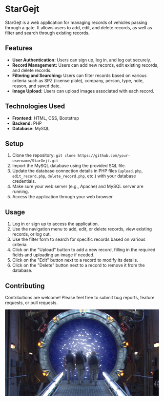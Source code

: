 # StarGejt

StarGejt is a web application for managing records of vehicles passing through a gate. It allows users to add, edit, and delete records, as well as filter and search through existing records.

## Features

- **User Authentication:** Users can sign up, log in, and log out securely.
- **Record Management:** Users can add new records, edit existing records, and delete records.
- **Filtering and Searching:** Users can filter records based on various criteria such as SPZ (license plate), company, person, type, note, reason, and saved date.
- **Image Upload:** Users can upload images associated with each record.

## Technologies Used

- **Frontend:** HTML, CSS, Bootstrap
- **Backend:** PHP
- **Database:** MySQL

## Setup

1. Clone the repository: `git clone https://github.com/your-username/StarGejt.git`
2. Import the MySQL database using the provided SQL file.
3. Update the database connection details in PHP files (`upload.php`, `edit_record.php`, `delete_record.php`, etc.) with your database credentials.
4. Make sure your web server (e.g., Apache) and MySQL server are running.
5. Access the application through your web browser.

## Usage

1. Log in or sign up to access the application.
2. Use the navigation menu to add, edit, or delete records, view existing records, or log out.
3. Use the filter form to search for specific records based on various criteria.
4. Click on the "Upload" button to add a new record, filling in the required fields and uploading an image if needed.
5. Click on the "Edit" button next to a record to modify its details.
6. Click on the "Delete" button next to a record to remove it from the database.

## Contributing

Contributions are welcome! Please feel free to submit bug reports, feature requests, or pull requests.

![screenshot](./img/readme-git/1.jpg)




